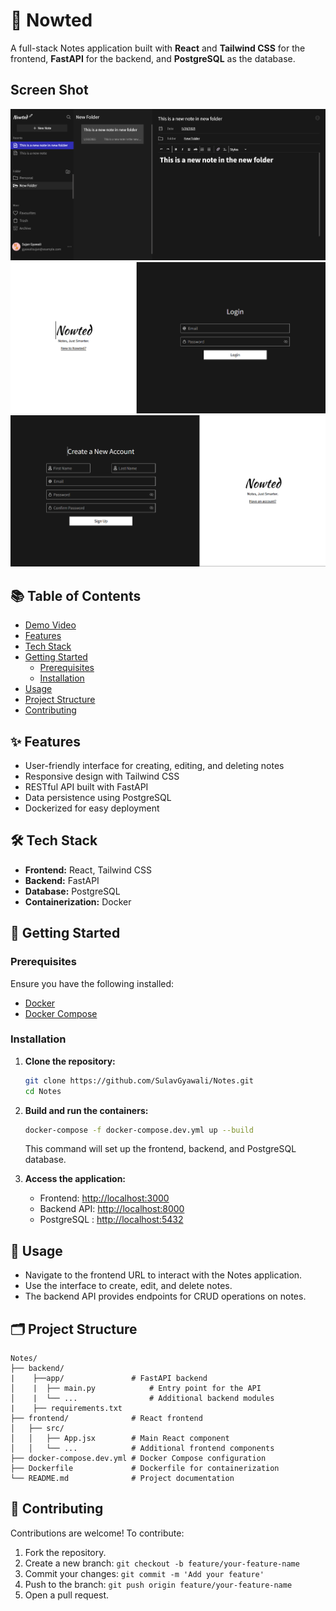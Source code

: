 # 📝 Nowted

A full-stack Notes application built with **React** and **Tailwind CSS** for the frontend, **FastAPI** for the backend, and **PostgreSQL** as the database.

## Screen Shot

![Alt Text](/home.png)
![Alt Text](/login.png)
![Alt Text](/register.png)


## 📚 Table of Contents

- [Demo Video](https://youtu.be/87bEpnDUHAM)
- [Features](#features)
- [Tech Stack](#tech-stack)
- [Getting Started](#getting-started)
  - [Prerequisites](#prerequisites)
  - [Installation](#installation)
- [Usage](#usage)
- [Project Structure](#project-structure)
- [Contributing](#contributing)

## ✨ Features

- User-friendly interface for creating, editing, and deleting notes
- Responsive design with Tailwind CSS
- RESTful API built with FastAPI
- Data persistence using PostgreSQL
- Dockerized for easy deployment

## 🛠️ Tech Stack

- **Frontend:** React, Tailwind CSS
- **Backend:** FastAPI
- **Database:** PostgreSQL
- **Containerization:** Docker

## 🚀 Getting Started

### Prerequisites

Ensure you have the following installed:

- [Docker](https://www.docker.com/get-started)
- [Docker Compose](https://docs.docker.com/compose/install/)

### Installation

1. **Clone the repository:**

   ```bash
   git clone https://github.com/SulavGyawali/Notes.git
   cd Notes
   ```

2. **Build and run the containers:**

   ```bash
   docker-compose -f docker-compose.dev.yml up --build
   ```

   This command will set up the frontend, backend, and PostgreSQL database.

3. **Access the application:**

   - Frontend: [http://localhost:3000](http://localhost:3000)
   - Backend API: [http://localhost:8000](http://localhost:8000)
   - PostgreSQL : [http://localhost:5432](http://localhost:5432)

## 📖 Usage

- Navigate to the frontend URL to interact with the Notes application.
- Use the interface to create, edit, and delete notes.
- The backend API provides endpoints for CRUD operations on notes.

## 🗂️ Project Structure

```
Notes/
├── backend/
|    ├──app/               # FastAPI backend
│    |  ├── main.py            # Entry point for the API
│    |  └── ...                # Additional backend modules
|    ├── requirements.txt
├── frontend/              # React frontend
│   ├── src/
│   │   ├── App.jsx        # Main React component
│   │   └── ...            # Additional frontend components
├── docker-compose.dev.yml # Docker Compose configuration
├── Dockerfile             # Dockerfile for containerization
└── README.md              # Project documentation
```

## 🤝 Contributing

Contributions are welcome! To contribute:

1. Fork the repository.
2. Create a new branch: `git checkout -b feature/your-feature-name`
3. Commit your changes: `git commit -m 'Add your feature'`
4. Push to the branch: `git push origin feature/your-feature-name`
5. Open a pull request.
